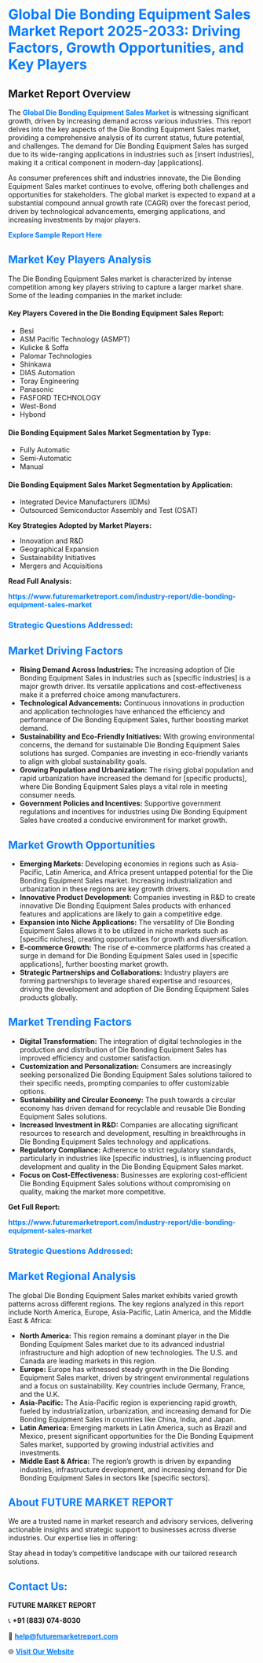 <h1 style="color: #007BFF;">Global Die Bonding Equipment Sales Market Report 2025-2033: Driving Factors, Growth Opportunities, and Key Players</h1>

<section id="overview">
<h2>Market Report Overview</h2>
<p>The <a href="https://www.futuremarketreport.com/industry-report/die-bonding-equipment-sales-market" style="color: #007BFF; text-decoration: none;"><strong>Global Die Bonding Equipment Sales Market</strong></a> is witnessing significant growth, driven by increasing demand across various industries. This report delves into the key aspects of the Die Bonding Equipment Sales market, providing a comprehensive analysis of its current status, future potential, and challenges. The demand for Die Bonding Equipment Sales has surged due to its wide-ranging applications in industries such as [insert industries], making it a critical component in modern-day [applications].</p>
<p>As consumer preferences shift and industries innovate, the Die Bonding Equipment Sales market continues to evolve, offering both challenges and opportunities for stakeholders. The global market is expected to expand at a substantial compound annual growth rate (CAGR) over the forecast period, driven by technological advancements, emerging applications, and increasing investments by major players.</p>
</section>

<section id="overview">
<p><a href="https://www.futuremarketreport.com/request-sample/reportId=108957" style="color: #007BFF; text-decoration: none;"><strong>Explore Sample Report Here</strong></a></p>
</section>

<section id="key-players">
<h2 style="color: #007BFF;">Market Key Players Analysis</h2>
<p>The Die Bonding Equipment Sales market is characterized by intense competition among key players striving to capture a larger market share. Some of the leading companies in the market include:</p>
<h4>Key Players Covered in the Die Bonding Equipment Sales Report:</h4>
<ul><li>Besi</li><li>ASM Pacific Technology (ASMPT)</li><li>Kulicke &amp; Soffa</li><li>Palomar Technologies</li><li>Shinkawa</li><li>DIAS Automation</li><li>Toray Engineering</li><li>Panasonic</li><li>FASFORD TECHNOLOGY</li><li>West-Bond</li><li>Hybond</li></ul>
<h4>Die Bonding Equipment Sales Market Segmentation by Type:</h4>
<ul><li>Fully Automatic</li><li>Semi-Automatic</li><li>Manual</li></ul>

<h4>Die Bonding Equipment Sales Market Segmentation by Application:</h4>
<ul><li>Integrated Device Manufacturers (IDMs)</li><li>Outsourced Semiconductor Assembly and Test (OSAT)</li></ul>
<p><strong>Key Strategies Adopted by Market Players:</strong></p>
<ul>
<li>Innovation and R&D</li>
<li>Geographical Expansion</li>
<li>Sustainability Initiatives</li>
<li>Mergers and Acquisitions</li>
</ul>
</section>

<section>
<p><strong>Read Full Analysis: </strong></p><a href="https://www.futuremarketreport.com/industry-report/die-bonding-equipment-sales-market" style="color: #007BFF; text-decoration: none;"><strong>https://www.futuremarketreport.com/industry-report/die-bonding-equipment-sales-market</strong></a>
<h3 style="color: #007BFF;">Strategic Questions Addressed:</h3>
</section>

<section id="driving-factors">
<h2 style="color: #007BFF;">Market Driving Factors</h2>
<ul>
<li><strong>Rising Demand Across Industries:</strong> The increasing adoption of Die Bonding Equipment Sales in industries such as [specific industries] is a major growth driver. Its versatile applications and cost-effectiveness make it a preferred choice among manufacturers.</li>
<li><strong>Technological Advancements:</strong> Continuous innovations in production and application technologies have enhanced the efficiency and performance of Die Bonding Equipment Sales, further boosting market demand.</li>
<li><strong>Sustainability and Eco-Friendly Initiatives:</strong> With growing environmental concerns, the demand for sustainable Die Bonding Equipment Sales solutions has surged. Companies are investing in eco-friendly variants to align with global sustainability goals.</li>
<li><strong>Growing Population and Urbanization:</strong> The rising global population and rapid urbanization have increased the demand for [specific products], where Die Bonding Equipment Sales plays a vital role in meeting consumer needs.</li>
<li><strong>Government Policies and Incentives:</strong> Supportive government regulations and incentives for industries using Die Bonding Equipment Sales have created a conducive environment for market growth.</li>
</ul>
</section>

<section id="growth-opportunities">
<h2 style="color: #007BFF;">Market Growth Opportunities</h2>
<ul>
<li><strong>Emerging Markets:</strong> Developing economies in regions such as Asia-Pacific, Latin America, and Africa present untapped potential for the Die Bonding Equipment Sales market. Increasing industrialization and urbanization in these regions are key growth drivers.</li>
<li><strong>Innovative Product Development:</strong> Companies investing in R&D to create innovative Die Bonding Equipment Sales products with enhanced features and applications are likely to gain a competitive edge.</li>
<li><strong>Expansion into Niche Applications:</strong> The versatility of Die Bonding Equipment Sales allows it to be utilized in niche markets such as [specific niches], creating opportunities for growth and diversification.</li>
<li><strong>E-commerce Growth:</strong> The rise of e-commerce platforms has created a surge in demand for Die Bonding Equipment Sales used in [specific applications], further boosting market growth.</li>
<li><strong>Strategic Partnerships and Collaborations:</strong> Industry players are forming partnerships to leverage shared expertise and resources, driving the development and adoption of Die Bonding Equipment Sales products globally.</li>
</ul>
</section>

<section id="trending-factors">
<h2 style="color: #007BFF;">Market Trending Factors</h2>
<ul>
<li><strong>Digital Transformation:</strong> The integration of digital technologies in the production and distribution of Die Bonding Equipment Sales has improved efficiency and customer satisfaction.</li>
<li><strong>Customization and Personalization:</strong> Consumers are increasingly seeking personalized Die Bonding Equipment Sales solutions tailored to their specific needs, prompting companies to offer customizable options.</li>
<li><strong>Sustainability and Circular Economy:</strong> The push towards a circular economy has driven demand for recyclable and reusable Die Bonding Equipment Sales solutions.</li>
<li><strong>Increased Investment in R&D:</strong> Companies are allocating significant resources to research and development, resulting in breakthroughs in Die Bonding Equipment Sales technology and applications.</li>
<li><strong>Regulatory Compliance:</strong> Adherence to strict regulatory standards, particularly in industries like [specific industries], is influencing product development and quality in the Die Bonding Equipment Sales market.</li>
<li><strong>Focus on Cost-Effectiveness:</strong> Businesses are exploring cost-efficient Die Bonding Equipment Sales solutions without compromising on quality, making the market more competitive.</li>
</ul>
</section>

<section>
<p><strong>Get Full Report: </strong></p><a href="https://www.futuremarketreport.com/industry-report/die-bonding-equipment-sales-market" style="color: #007BFF; text-decoration: none;"><strong>https://www.futuremarketreport.com/industry-report/die-bonding-equipment-sales-market</strong></a>
<h3 style="color: #007BFF;">Strategic Questions Addressed:</h3>
</section>


<section id="regional-analysis">
<h2 style="color: #007BFF;">Market Regional Analysis</h2>
<p>The global Die Bonding Equipment Sales market exhibits varied growth patterns across different regions. The key regions analyzed in this report include North America, Europe, Asia-Pacific, Latin America, and the Middle East & Africa:</p>
<ul>
<li><strong>North America:</strong> This region remains a dominant player in the Die Bonding Equipment Sales market due to its advanced industrial infrastructure and high adoption of new technologies. The U.S. and Canada are leading markets in this region.</li>
<li><strong>Europe:</strong> Europe has witnessed steady growth in the Die Bonding Equipment Sales market, driven by stringent environmental regulations and a focus on sustainability. Key countries include Germany, France, and the U.K.</li>
<li><strong>Asia-Pacific:</strong> The Asia-Pacific region is experiencing rapid growth, fueled by industrialization, urbanization, and increasing demand for Die Bonding Equipment Sales in countries like China, India, and Japan.</li>
<li><strong>Latin America:</strong> Emerging markets in Latin America, such as Brazil and Mexico, present significant opportunities for the Die Bonding Equipment Sales market, supported by growing industrial activities and investments.</li>
<li><strong>Middle East & Africa:</strong> The region’s growth is driven by expanding industries, infrastructure development, and increasing demand for Die Bonding Equipment Sales in sectors like [specific sectors].</li>
</ul>
</section>

<footer>
<h2 style="color: #007BFF;">About FUTURE MARKET REPORT</h2>
<p>We are a trusted name in market research and advisory services, delivering actionable insights and strategic support to businesses across diverse industries. Our expertise lies in offering:</p>

<p>Stay ahead in today’s competitive landscape with our tailored research solutions.</p>

<h2 style="color: #007BFF;">Contact Us:</h2>
<p><strong>FUTURE MARKET REPORT</strong></p>
<p>📞 <strong>+91 (883) 074-8030</strong></p>
<p>📧 <strong><a href="mailto:help@futuremarketreport.com" style="color: #007BFF;">help@futuremarketreport.com</a></strong></p>
<p>🌐 <strong><a href="https://www.futuremarketreport.com/" style="color: #007BFF;">Visit Our Website</a></strong></p>
</footer>